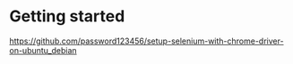 Getting started
===============

https://github.com/password123456/setup-selenium-with-chrome-driver-on-ubuntu_debian

